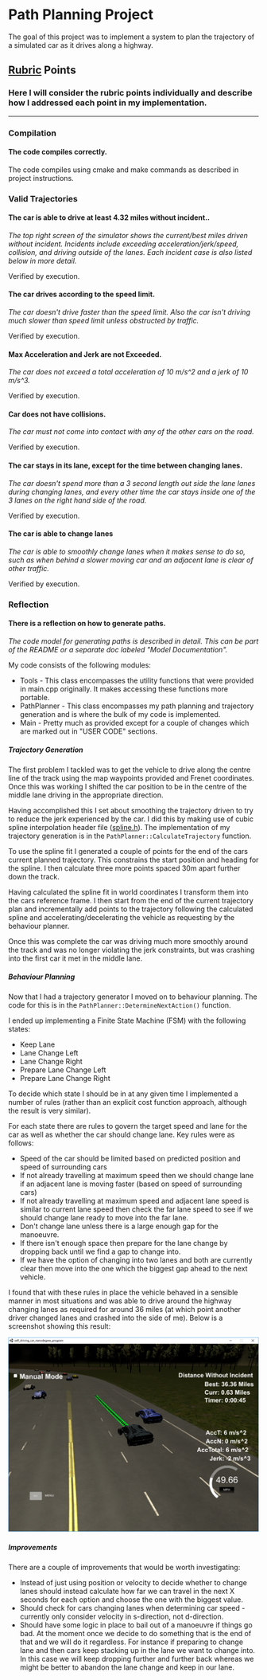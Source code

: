 # Path Planning Project

The goal of this project was to implement a system to plan the trajectory of a simulated car as it drives along a highway.

## [Rubric](https://review.udacity.com/#!/rubrics/1020/view) Points
### Here I will consider the rubric points individually and describe how I addressed each point in my implementation.  

---

### Compilation

#### The code compiles correctly.

The code compiles using cmake and make commands as described in project instructions.

### Valid Trajectories

#### The car is able to drive at least 4.32 miles without incident..

*The top right screen of the simulator shows the current/best miles driven without incident. Incidents include exceeding acceleration/jerk/speed, collision, and driving outside of the lanes. Each incident case is also listed below in more detail.*

Verified by execution.

#### The car drives according to the speed limit.

*The car doesn't drive faster than the speed limit. Also the car isn't driving much slower than speed limit unless obstructed by traffic.*

Verified by execution.

#### Max Acceleration and Jerk are not Exceeded.

*The car does not exceed a total acceleration of 10 m/s^2 and a jerk of 10 m/s^3.*

Verified by execution.

#### Car does not have collisions.

*The car must not come into contact with any of the other cars on the road.*

Verified by execution.

#### The car stays in its lane, except for the time between changing lanes.

*The car doesn't spend more than a 3 second length out side the lane lanes during changing lanes, and every other time the car stays inside one of the 3 lanes on the right hand side of the road.*

Verified by execution.

#### The car is able to change lanes

*The car is able to smoothly change lanes when it makes sense to do so, such as when behind a slower moving car and an adjacent lane is clear of other traffic.*

Verified by execution.

### Reflection

#### There is a reflection on how to generate paths.

*The code model for generating paths is described in detail. This can be part of the README or a separate doc labeled "Model Documentation".*

My code consists of the following modules:

* Tools - This class encompasses the utility functions that were provided in main.cpp originally. It makes accessing these functions more portable.
* PathPlanner - This class encompasses my path planning and trajectory generation and is where the bulk of my code is implemented.
* Main - Pretty much as provided except for a couple of changes which are marked out in "USER CODE" sections.

##### Trajectory Generation

The first problem I tackled was to get the vehicle to drive along the centre line of the track using the map waypoints provided and Frenet coordinates. Once this was working I shifted the car position to be in the centre of the middle lane driving in the appropriate direction.

Having accomplished this I set about smoothing the trajectory driven to try to reduce the jerk experienced by the car. I did this by making use of cubic spline interpolation header file ([spline.h](./src/spline.h)). The implementation of my trajectory generation is in the ```PathPlanner::CalculateTrajectory``` function.

To use the spline fit I generated a couple of points for the end of the cars current planned trajectory. This constrains the start position and heading for the spline. I then calculate three more points spaced 30m apart further down the track. 

Having calculated the spline fit in world coordinates I transform them into the cars reference frame. I then start from the end of the current trajectory plan and incrementally add points to the trajectory following the calculated spline and accelerating/decelerating the vehicle as requesting by the behaviour planner.

Once this was complete the car was driving much more smoothly around the track and was no longer violating the jerk constraints, but was crashing into the first car it met in the middle lane.

##### Behaviour Planning

Now that I had a trajectory generator I moved on to behaviour planning. The code for this is in the ```PathPlanner::DetermineNextAction()``` function.

I ended up implementing a Finite State Machine (FSM) with the following states:

* Keep Lane
* Lane Change Left
* Lane Change Right
* Prepare Lane Change Left
* Prepare Lane Change Right

To decide which state I should be in at any given time I implemented a number of rules (rather than an explicit cost function approach, although the result is very similar).

For each state there are rules to govern the target speed and lane for the car as well as whether the car should change lane. Key rules were as follows:

* Speed of the car should be limited based on predicted position and speed of surrounding cars
* If not already travelling at maximum speed then we should change lane if an adjacent lane is moving faster (based on speed of surrounding cars)
* If not already travelling at maximum speed and adjacent lane speed is similar to current lane speed then check the far lane speed to see if we should change lane ready to move into the far lane.
* Don't change lane unless there is a large enough gap for the manoeuvre.
* If there isn't enough space then prepare for the lane change by dropping back until we find a gap to change into.
* If we have the option of changing into two lanes and both are currently clear then move into the one which the biggest gap ahead to the next vehicle.

I found that with these rules in place the vehicle behaved in a sensible manner in most situations and was able to drive around the highway changing lanes as required for around 36 miles (at which point another driver changed lanes and crashed into the side of me). Below is a screenshot showing this result:

![Long Run](./LongRun.png)

##### Improvements

There are a couple of improvements that would be worth investigating:

* Instead of just using position or velocity to decide whether to change lanes should instead calculate how far we can travel in the next X seconds for each option and choose the one with the biggest value.
* Should check for cars changing lanes when determining car speed - currently only consider velocity in s-direction, not d-direction.
* Should have some logic in place to bail out of a manoeuvre if things go bad. At the moment once we decide to do something that is the end of that and we will do it regardless. For instance if preparing to change lane and then cars keep stacking up in the lane we want to change into. In this case we will keep dropping further and further back whereas we might be better to abandon the lane change and keep in our lane.